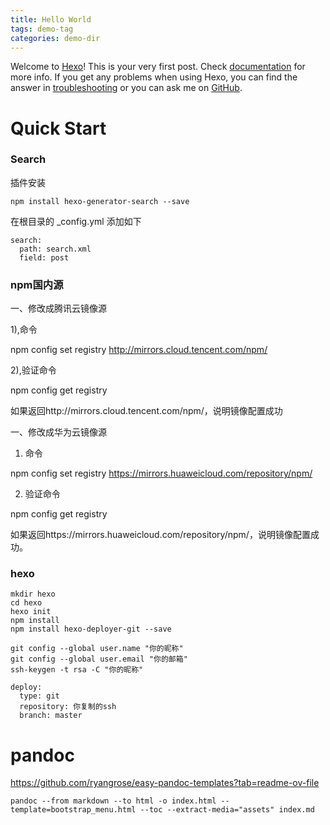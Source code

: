 ```yaml
---
title: Hello World
tags: demo-tag
categories: demo-dir
---
```



Welcome to [Hexo](https://hexo.io/)! This is your very first post. Check [documentation](https://hexo.io/docs/) for more info. If you get any problems when using Hexo, you can find the answer in [troubleshooting](https://hexo.io/docs/troubleshooting.html) or you can ask me on [GitHub](https://github.com/hexojs/hexo/issues).

 

# Quick Start

 

### Search

插件安装

```
npm install hexo-generator-search --save
```

在根目录的 _config.yml 添加如下
```
search:
  path: search.xml
  field: post
```



### npm国内源



一、修改成腾讯云镜像源

1),命令

npm config set registry http://mirrors.cloud.tencent.com/npm/

2),验证命令

npm config get registry

如果返回http://mirrors.cloud.tencent.com/npm/，说明镜像配置成功



一、修改成华为云镜像源

1. 命令

npm config set registry https://mirrors.huaweicloud.com/repository/npm/

2. 验证命令

npm config get registry

如果返回https://mirrors.huaweicloud.com/repository/npm/，说明镜像配置成功。



### hexo

```
mkdir hexo
cd hexo
hexo init
npm install
npm install hexo-deployer-git --save
```



```
git config --global user.name "你的昵称" 
git config --global user.email "你的邮箱"
ssh-keygen -t rsa -C "你的昵称"
```





```
deploy:
  type: git
  repository: 你复制的ssh
  branch: master
```



# pandoc

https://github.com/ryangrose/easy-pandoc-templates?tab=readme-ov-file

```
pandoc --from markdown --to html -o index.html --template=bootstrap_menu.html --toc --extract-media="assets" index.md
```

